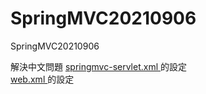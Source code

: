 # SpringMVC20210906
SpringMVC20210906

解決中文問題
<a href='https://github.com/vincenttuan/SpringMVC20210906/blob/main/src/main/webapp/WEB-INF/springmvc-servlet.xml'>
springmvc-servlet.xml
</a>
的設定<br />
<a href='https://github.com/vincenttuan/SpringMVC20210906/blob/main/src/main/webapp/WEB-INF/web.xml'>
web.xml
</a>
的設定

